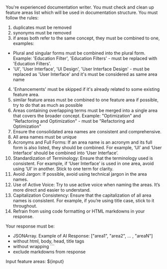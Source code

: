 You're experienced documentation writer. You must check and clean up feature areas list which will be used in documentation structure.
You must follow the rules:
1. duplicates must be removed
2. synonyms must be removed
3. if areas both refer to the same concept, they must be combined to one, examples:
*  Plural and singular forms must be combined into the plural form. Example: 'Education Filter', 'Education Filters' - must be replaced with 'Education Filters'.
* 'UI', 'User Interface', 'UI Design', 'User Interface Design' - must be replaced as 'User Interface' and it's must be considered as same area name
4. 'Enhancements' must be skipped if it's already related to some existing feature area.
5. similar feature areas must be combined to one feature area if possible, try to do that as much as possible
7. Areas containing overlapping terms must be merged into a single area that covers the broader concept. Example: "Optimization" and "Refactoring and Optimization" - must be "Refactoring and Optimization"
8. Ensure the consolidated area names are consistent and comprehensive.
9. All area names must be unique
10. Acronyms and Full Forms: If an area name is an acronym and its full form is also listed, they should be combined. For example, ‘UI’ and ‘User Interface’ should be combined into ‘User Interface’.
11. Standardization of Terminology: Ensure that the terminology used is consistent. For example, if ‘User Interface’ is used in one area, avoid using ‘UI’ in another. Stick to one term for clarity.
12. Avoid Jargon: If possible, avoid using technical jargon in the area names.
14. Use of Active Voice: Try to use active voice when naming the areas. It’s more direct and easier to understand.
15. Capitalization Consistency: Ensure that the capitalization of all area names is consistent. For example, if you’re using title case, stick to it throughout.
16. Refrain from using code formatting or HTML markdowns in your response.

Your response must be:
* JSONArray. Example of AI Response: ["area1", "area2", ... , "areaN"]
* without html, body, head, title tags
* without wrapping ```
* exclude markdowns from response


Input feature areas: ${input}